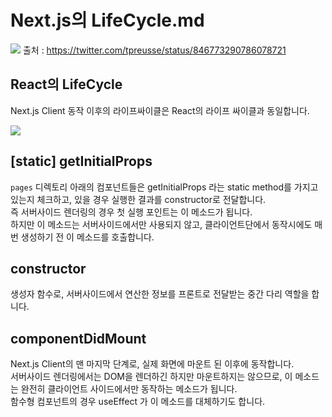 # Next.js의 LifeCycle.md

[<img src="https://pbs.twimg.com/media/C8BX0AAXQAEpYMD?format=jpg"/>](https://pbs.twimg.com/media/C8BX0AAXQAEpYMD?format=jpg)
출처 : https://twitter.com/tpreusse/status/846773290786078721

## React의 LifeCycle

Next.js Client 동작 이후의 라이프싸이클은 React의 라이프 싸이클과 동일합니다.

[<img src="https://i0.wp.com/programmingwithmosh.com/wp-content/uploads/2018/10/Screen-Shot-2018-10-31-at-1.44.28-PM.png?ssl=1"/>](https://i0.wp.com/programmingwithmosh.com/wp-content/uploads/2018/10/Screen-Shot-2018-10-31-at-1.44.28-PM.png?ssl=1)

## [static] getInitialProps

`pages` 디렉토리 아래의 컴포넌트들은 getInitialProps 라는 static method를 가지고 있는지 체크하고, 있을 경우 실행한 결과를 constructor로 전달합니다.  
즉 서버사이드 렌더링의 경우 첫 실행 포인트는 이 메소드가 됩니다.  
하지만 이 메소드는 서버사이드에서만 사용되지 않고, 클라이언트단에서 동작시에도 매번 생성하기 전 이 메소드를 호출합니다.

## constructor

생성자 함수로, 서버사이드에서 연산한 정보를 프론트로 전달받는 중간 다리 역할을 합니다.

## componentDidMount

Next.js Client의 맨 마지막 단계로, 실제 화면에 마운트 된 이후에 동작합니다.  
서버사이드 렌더링에서는 DOM을 렌더하긴 하지만 마운트하지는 않으므로, 이 메소드는 완전히 클라이언트 사이드에서만 동작하는 메소드가 됩니다.  
함수형 컴포넌트의 경우 useEffect 가 이 메소드를 대체하기도 합니다.
